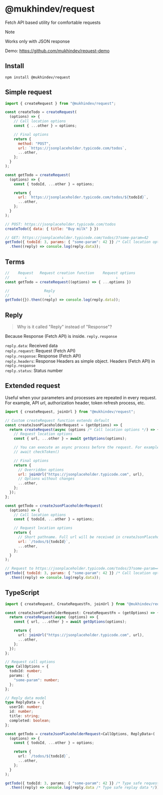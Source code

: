 # @mukhindev/request

Fetch API based utility for comfortable requests

> [!NOTE]  
> Works only with JSON response

Demo: https://github.com/mukhindev/request-demo

## Install

```
npm install @mukhindev/request
```

## Simple request

```JavaScript
import { createRequest } from "@mukhindev/request";

const createTodo = createRequest(
  (options) => {
    // Call location options
    const { ...other } = options;

    // Final options
    return {
      method: "POST",
      url: `https://jsonplaceholder.typicode.com/todos`,
      ...other,
    };
  }
);

const getTodo = createRequest(
  (options) => {
    const { todoId, ...other } = options;

    return {
      url: `https://jsonplaceholder.typicode.com/todos/${todoId}`,
      ...other,
    };
  }
);
```

```JavaScript
// POST: https://jsonplaceholder.typicode.com/todos
createTodo({ data: { title: "Buy milk" } })

// GET: https://jsonplaceholder.typicode.com/todos/3?some-param=42
getTodo({ todoId: 3, params: { "some-param": 42 }} /* Call location options */)
  .then((reply) => console.log(reply.data));
```

## Terms

```JavaScript
//    Request   Request creation function    Request options
//       ↓                ↓                        ↓
const getTodo = createRequest((options) => { ...options })
```

```JavaScript
//                Reply
//                  ↓
getTodo({}).then((reply) => console.log(reply.data));
```

## Reply

> Why is it called "Reply" instead of "Response"?

Because Response (Fetch API) is inside. `reply.response`

`reply.data`: Received data  
`reply.request`: Request (Fetch API)  
`reply.response`: Response (Fetch API)  
`reply.headers`: Response Headers as simple object. Headers (Fetch API) in `reply.response`  
`reply.status`: Status number

## Extended request

Useful when your parameters and processes are repeated in every request.
For example, API url, authorization header, token refresh process, etc.

```JavaScript
import { createRequest, joinUrl } from "@mukhindev/request";

// Custom createRequest function extends default
const createJsonPlaceholderRequest = (getOptions) => {
  return createRequest(async (options /* Call location options */) => {
    // Request location options
    const { url, ...other } = await getOptions(options);

    // You can execute an async process before the request. For example, check and refresh token
    // await checkToken()

    // Final options
    return {
      // Overridden options
      url: joinUrl("https://jsonplaceholder.typicode.com", url),
      // Options without changes
      ...other,
    };
  });
};
```

```JavaScript
const getTodo = createJsonPlaceholderRequest(
  (options) => {
    // Call location options
    const { todoId, ...other } = options;

    // Request location options
    return {
      // Short pathname. Full url will be received in createJsonPlaceholderRequest
      url: `/todos/${todoId}`,
      ...other,
    };
  }
);
```

```JavaScript
// Request to https://jsonplaceholder.typicode.com/todos/3?some-param=42
getTodo({ todoId: 3, params: { "some-param": 42 }} /* Call location options */)
  .then((reply) => console.log(reply.data));
```

## TypeScript

```TypeScript
import { createRequest, CreateRequestFn, joinUrl } from "@mukhindev/request";

const createJsonPlaceholderRequest: CreateRequestFn = (getOptions) => {
  return createRequest(async (options) => {
    const { url, ...other } = await getOptions(options);

    return {
      url: joinUrl("https://jsonplaceholder.typicode.com", url),
      ...other,
    };
  });
};
```

```TypeScript
// Request call options
type CallOptions = {
  todoId: number;
  params: {
    "some-param": number;
  };
};

// Reply data model
type ReplyData = {
  userId: number;
  id: number;
  title: string;
  completed: boolean;
};

const getTodo = createJsonPlaceholderRequest<CallOptions, ReplyData>(
  (options) => {
    const { todoId, ...other } = options;

    return {
      url: `/todos/${todoId}`,
      ...other,
    };
  }
);
```

```TypeScript
getTodo({ todoId: 3, params: { "some-param": 42 }} /* Type safe request options */)
  .then((reply) => console.log(reply.data /* Type safe replay data */));
```